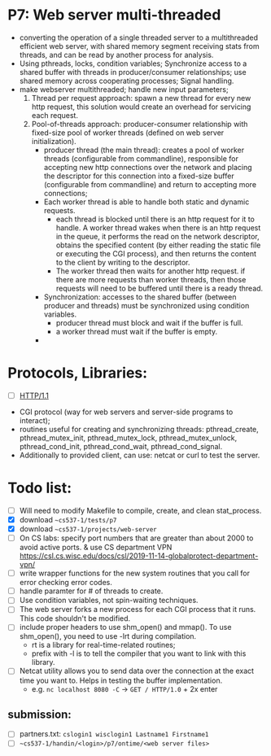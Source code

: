 # P7: Web server multi-threaded
- converting the operation of a single threaded server to a multithreaded efficient web server, with shared memory segment receiving stats from threads, and can be read by another process for analysis. 
- Using pthreads, locks, condition variables; Synchronize access to a shared buffer with threads in producer/consumer relationships; use shared memory across cooperating processes; Signal handling.
- make webserver multithreaded; handle new input parameters; 
  1. Thread per request approach: spawn a new thread for every new http request, this solution would create an overhead for servicing each request.
  2. Pool-of-threads approach: producer-consumer relationship with fixed-size pool of worker threads (defined on web server initialization).
      - producer thread (the main thread): creates a pool of worker threads (configurable from commandline), responsible for accepting new http connections over the network and placing the descriptor for this connection into a fixed-size buffer (configurable from commandline) and return to accepting more connections; 
      - Each worker thread is able to handle both static and dynamic requests. 
        - each thread is blocked until there is an http request for it to handle. A worker thread wakes when there is an http request in the queue, it performs the read on the network descriptor, obtains the specified content (by either reading the static file or executing the CGI process), and then returns the content to the client by writing to the descriptor. 
        - The worker thread then waits for another http request. if there are more requests than worker threads, then those requests will need to be buffered until there is a ready thread.
      - Synchronization: accesses to the shared buffer (between producer and threads) must be synchronized using condition variables.
        - producer thread must block and wait if the buffer is full.
        - a worker thread must wait if the buffer is empty. 
      - 

# Protocols, Libraries: 
- [ ] [HTTP/1.1](https://www.w3.org/Protocols/rfc2616/rfc2616.html)
- CGI protocol (way for web servers and server-side programs to interact);
- routines useful for creating and synchronizing threads: pthread_create, pthread_mutex_init, pthread_mutex_lock,  pthread_mutex_unlock, pthread_cond_init, pthread_cond_wait, pthread_cond_signal. 
- Additionally to provided client, can use: netcat or curl to test the server.

# Todo list:
- [ ] Will need to modify Makefile to compile, create, and clean stat_process.
- [x] download `~cs537-1/tests/p7`
- [x] download `~cs537-1/projects/web-server`
- [ ] On CS labs: specify port numbers that are greater than about 2000 to avoid active ports. & use CS department VPN https://csl.cs.wisc.edu/docs/csl/2019-11-14-globalprotect-department-vpn/
- [ ] write wrapper functions for the new system routines that you call for error checking error codes.
- [ ] handle paramter for # of threads to create.
- [ ] Use condition variables, not spin-waiting techniques.
- [ ] The web server forks a new process for each CGI process that it runs. This code shouldn't be modified.
- [ ] include proper headers to use shm_open() and mmap(). To use shm_open(), you need to use -lrt during compilation. 
  - rt is a library for real-time-related routines; 
  - prefix with -l is to tell the compiler that you want to link with this library.
- [ ] Netcat utility allows you to send data over the connection at the exact time you want to. Helps in testing the buffer implementation.
  - e.g. `nc localhost 8080 -C` → `GET / HTTP/1.0` + 2x enter





## submission: 
- [ ] partners.txt: `cslogin1 wisclogin1 Lastname1 Firstname1`
- [ ] `~cs537-1/handin/<login>/p7/ontime/<web server files>`